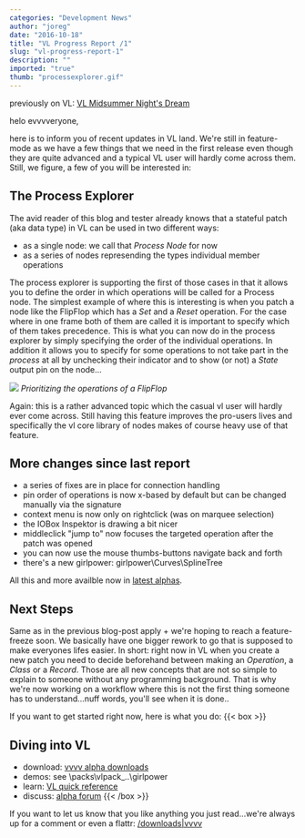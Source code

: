 ```yaml
---
categories: "Development News"
author: "joreg"
date: "2016-10-18"
title: "VL Progress Report /1"
slug: "vl-progress-report-1"
description: ""
imported: "true"
thumb: "processexplorer.gif"
---
```



previously on VL: [VL Midsummer Night's Dream](/blog/2016/vl-midsummer-nights-dream)

helo evvvveryone,

here is to inform you of recent updates in VL land. We're still in feature-mode as we have a few things that we need in the first release even though they are quite advanced and a typical VL user will hardly come across them. Still, we figure, a few of you will be interested in: 

## The Process Explorer
The avid reader of this blog and tester already knows that a stateful patch (aka data type) in VL can be used in two different ways:
- as a single node: we call that *Process Node* for now
- as a series of nodes represending the types individual member operations

The process explorer is supporting the first of those cases in that it allows you to define the order in which operations will be called for a Process node. The simplest example of where this is interesting is when you patch a node like the FlipFlop which has a *Set* and a *Reset* operation. For the case where in one frame both of them are called it is important to specify which of them takes precedence. This is what you can now do in the process explorer by simply specifying the order of the individual operations. In addition it allows you to specify for some operations to not take part in the *process* at all by unchecking their indicator and to show (or not) a *State* output pin on the node...

![](processexplorer.gif) 
*Prioritizing the operations of a FlipFlop*

Again: this is a rather advanced topic which the casual vl user will hardly ever come across. Still having this feature improves the pro-users lives and specifically the vl core library of nodes makes of course heavy use of that feature. 

## More changes since last report
- a series of fixes are in place for connection handling
- pin order of operations is now x-based by default but can be changed manually via the signature
- context menu is now only on rightclick (was on marquee selection)
- the IOBox Inspektor is drawing a bit nicer
- middleclick "jump to" now focuses the targeted operation after the patch was opened
- you can now use the mouse thumbs-buttons navigate back and forth
- there's a new girlpower: girlpower\Curves\SplineTree

All this and more availble now in [latest alphas](https://vvvv.org/downloads/previews).

## Next Steps
Same as in the previous blog-post apply + we're hoping to reach a feature-freeze soon. We basically have one bigger rework to go that is supposed to make everyones lifes easier. In short: right now in VL when you create a new patch you need to decide beforehand between making an *Operation*, a *Class* or a *Record*. Those are all new concepts that are not so simple to explain to someone without any programming background. That is why we're now working on a workflow where this is not the first thing someone has to understand...nuff words, you'll see when it is done..

If you want to get started right now, here is what you do:
{{< box >}}
## Diving into VL
* download: [vvvv alpha downloads](https://vvvv.org/downloads/previews) 
* demos: see \packs\vlpack_..\girlpower 
* learn: [VL quick reference](https://betadocs.vvvv.org/devvvveloping/dynamic-vl-plugin-reference.html)
* discuss: [alpha forum](https://discourse.vvvv.org){{< /box >}}

If you want to let us know that you like anything you just read...we're always up for a comment or even a flattr:
[/downloads|vvvv](flattr)